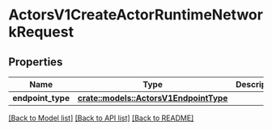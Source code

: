 # ActorsV1CreateActorRuntimeNetworkRequest

## Properties

Name | Type | Description | Notes
------------ | ------------- | ------------- | -------------
**endpoint_type** | [**crate::models::ActorsV1EndpointType**](ActorsV1EndpointType.md) |  | 

[[Back to Model list]](../README.md#documentation-for-models) [[Back to API list]](../README.md#documentation-for-api-endpoints) [[Back to README]](../README.md)


